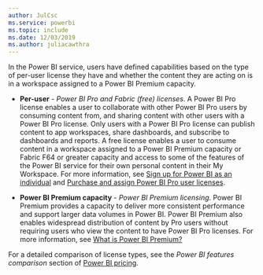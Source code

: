 ```yaml
---
author: JulCsc
ms.service: powerbi
ms.topic: include
ms.date: 12/03/2019
ms.author: juliacawthra
---
```


In the Power BI service, users have defined capabilities based on the type of per-user license they have and whether the content they are acting on is in a workspace assigned to a Power BI Premium capacity.

* **Per-user** - *Power BI Pro and Fabric (free) licenses*. A Power BI Pro license enables a user to collaborate with other Power BI Pro users by consuming content from, and sharing content with other users with a Power BI Pro license. Only users with a Power BI Pro license can publish content to app workspaces, share dashboards, and subscribe to dashboards and reports. A free license enables a user to consume content in a workspace assigned to a Power BI Premium capacity or Fabric F64 or greater capacity and access to some of the features of the Power BI service for their own personal content in their My Workspace. For more information, see [Sign up for Power BI as an individual](../fundamentals/service-self-service-signup-for-power-bi.md) and [Purchase and assign Power BI Pro user licenses](/power-bi/enterprise/service-admin-purchasing-power-bi-pro).

* **Power BI Premium capacity** - *Power BI Premium licensing*. Power BI Premium provides a capacity to deliver more consistent performance and support larger data volumes in Power BI. Power BI Premium also enables widespread distribution of content by Pro users without requiring users who view the content to have Power BI Pro licenses. For more information, see [What is Power BI Premium?](/power-bi/enterprise/service-premium-what-is)

For a detailed comparison of license types, see the _Power BI features comparison_ section of [Power BI pricing](https://powerbi.microsoft.com/pricing/).